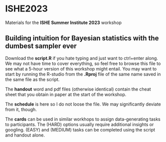 # ISHE2023

Materials for the **ISHE Summer Institute 2023** workshop
## Building intuition for Bayesian statistics with the dumbest sampler ever

Download the **script.R** if you hate typing and just want to ctrl+enter along. We may not have time to cover everything, so feel free to browse this file to see what a 5-hour version of this workshop might entail. You may want to start by running the R-studio from the **.Rproj** file of the same name saved in the same file as the script.

The **handout** word and pdf files (otherwise identical) contain the cheat sheet that you obtain in paper at the start of the workshop.

The **schedule** is here so I do not loose the file. We may significantly deviate from it, though.

The **cards** can be used in similar workhops to assign data-generating tasks to participants. The (HARD) options usually require additional insights or googling. (EASY) and (MEDIUM) tasks can be completed using the script and handout alone.
